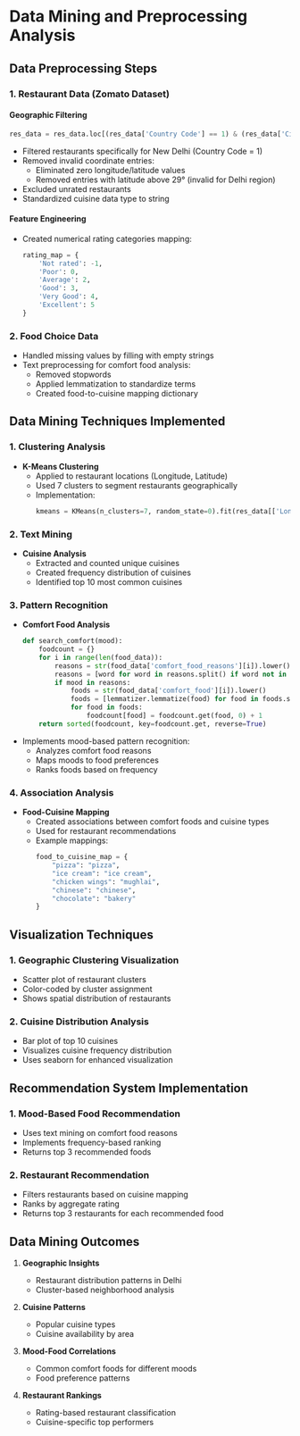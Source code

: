 # Data Mining and Preprocessing Analysis

## Data Preprocessing Steps

### 1. Restaurant Data (Zomato Dataset)
#### Geographic Filtering
```python
res_data = res_data.loc[(res_data['Country Code'] == 1) & (res_data['City'] == 'New Delhi'), :]
```
- Filtered restaurants specifically for New Delhi (Country Code = 1)
- Removed invalid coordinate entries:
  - Eliminated zero longitude/latitude values
  - Removed entries with latitude above 29° (invalid for Delhi region)
- Excluded unrated restaurants
- Standardized cuisine data type to string

#### Feature Engineering
- Created numerical rating categories mapping:
  ```python
  rating_map = {
      'Not rated': -1, 
      'Poor': 0, 
      'Average': 2, 
      'Good': 3, 
      'Very Good': 4, 
      'Excellent': 5
  }
  ```

### 2. Food Choice Data
- Handled missing values by filling with empty strings
- Text preprocessing for comfort food analysis:
  - Removed stopwords
  - Applied lemmatization to standardize terms
  - Created food-to-cuisine mapping dictionary

## Data Mining Techniques Implemented

### 1. Clustering Analysis
- **K-Means Clustering**
  - Applied to restaurant locations (Longitude, Latitude)
  - Used 7 clusters to segment restaurants geographically
  - Implementation:
    ```python
    kmeans = KMeans(n_clusters=7, random_state=0).fit(res_data[['Longitude', 'Latitude']])
    ```

### 2. Text Mining
- **Cuisine Analysis**
  - Extracted and counted unique cuisines
  - Created frequency distribution of cuisines
  - Identified top 10 most common cuisines

### 3. Pattern Recognition
- **Comfort Food Analysis**
  ```python
  def search_comfort(mood):
      foodcount = {}
      for i in range(len(food_data)):
          reasons = str(food_data['comfort_food_reasons'][i]).lower()
          reasons = [word for word in reasons.split() if word not in stop_words]
          if mood in reasons:
              foods = str(food_data['comfort_food'][i]).lower()
              foods = [lemmatizer.lemmatize(food) for food in foods.split(',')]
              for food in foods:
                  foodcount[food] = foodcount.get(food, 0) + 1
      return sorted(foodcount, key=foodcount.get, reverse=True)
  ```
- Implements mood-based pattern recognition:
  - Analyzes comfort food reasons
  - Maps moods to food preferences
  - Ranks foods based on frequency

### 4. Association Analysis
- **Food-Cuisine Mapping**
  - Created associations between comfort foods and cuisine types
  - Used for restaurant recommendations
  - Example mappings:
    ```python
    food_to_cuisine_map = {
        "pizza": "pizza",
        "ice cream": "ice cream",
        "chicken wings": "mughlai",
        "chinese": "chinese",
        "chocolate": "bakery"
    }
    ```

## Visualization Techniques

### 1. Geographic Clustering Visualization
- Scatter plot of restaurant clusters
- Color-coded by cluster assignment
- Shows spatial distribution of restaurants

### 2. Cuisine Distribution Analysis
- Bar plot of top 10 cuisines
- Visualizes cuisine frequency distribution
- Uses seaborn for enhanced visualization

## Recommendation System Implementation

### 1. Mood-Based Food Recommendation
- Uses text mining on comfort food reasons
- Implements frequency-based ranking
- Returns top 3 recommended foods

### 2. Restaurant Recommendation
- Filters restaurants based on cuisine mapping
- Ranks by aggregate rating
- Returns top 3 restaurants for each recommended food

## Data Mining Outcomes

1. **Geographic Insights**
   - Restaurant distribution patterns in Delhi
   - Cluster-based neighborhood analysis

2. **Cuisine Patterns**
   - Popular cuisine types
   - Cuisine availability by area

3. **Mood-Food Correlations**
   - Common comfort foods for different moods
   - Food preference patterns

4. **Restaurant Rankings**
   - Rating-based restaurant classification
   - Cuisine-specific top performers
